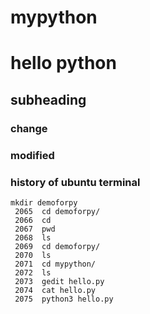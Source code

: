 # mypython
# hello python
## subheading 
### change
### modified
### history of ubuntu terminal
```
mkdir demoforpy
 2065  cd demoforpy/
 2066  cd
 2067  pwd
 2068  ls
 2069  cd demoforpy/
 2070  ls
 2071  cd mypython/
 2072  ls
 2073  gedit hello.py 
 2074  cat hello.py 
 2075  python3 hello.py 
```